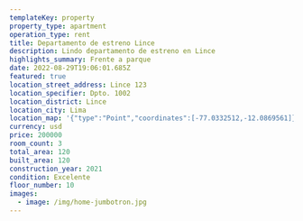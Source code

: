 ```yaml
---
templateKey: property
property_type: apartment
operation_type: rent
title: Departamento de estreno Lince
description: Lindo departamento de estreno en Lince
highlights_summary: Frente a parque
date: 2022-08-29T19:06:01.685Z
featured: true
location_street_address: Lince 123
location_specifier: Dpto. 1002
location_district: Lince
location_city: Lima
location_map: '{"type":"Point","coordinates":[-77.0332512,-12.0869561]}'
currency: usd
price: 200000
room_count: 3
total_area: 120
built_area: 120
construction_year: 2021
condition: Excelente
floor_number: 10
images:
  - image: /img/home-jumbotron.jpg
---
```

